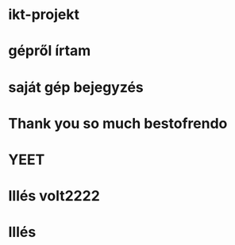 # ikt-projekt
# gépről írtam
# saját gép bejegyzés
# Thank you so much bestofrendo
# YEET
# Illés volt2222
# Illés